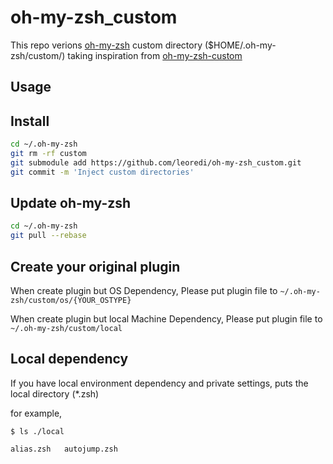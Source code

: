 oh-my-zsh_custom
================

This repo verions [oh-my-zsh][] custom directory ($HOME/.oh-my-zsh/custom/) taking inspiration from [oh-my-zsh-custom][]

[oh-my-zsh]: https://github.com/robbyrussell/oh-my-zsh
[oh-my-zsh-custom]: https://github.com/nishigori/oh-my-zsh-custom

Usage
-----

## Install

```sh
cd ~/.oh-my-zsh
git rm -rf custom
git submodule add https://github.com/leoredi/oh-my-zsh_custom.git
git commit -m 'Inject custom directories'
```

## Update oh-my-zsh

```sh
cd ~/.oh-my-zsh
git pull --rebase
```

## Create your original plugin

When create plugin but OS Dependency, Please put plugin file to `~/.oh-my-zsh/custom/os/{YOUR_OSTYPE}`

When create plugin but local Machine Dependency, Please put plugin file to `~/.oh-my-zsh/custom/local`

Local dependency
----------------

If you have local environment dependency and private settings,
puts the local directory (*.zsh)

for example,

    $ ls ./local

    alias.zsh   autojump.zsh
